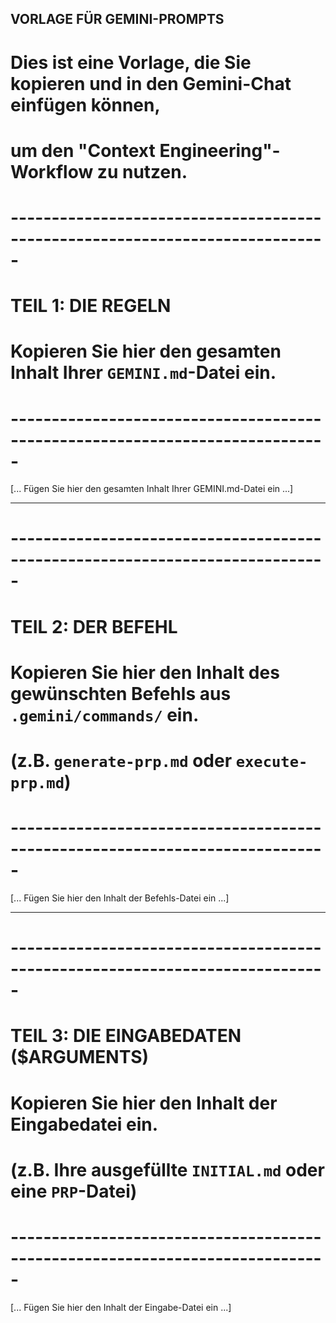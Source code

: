 ## VORLAGE FÜR GEMINI-PROMPTS

# Dies ist eine Vorlage, die Sie kopieren und in den Gemini-Chat einfügen können,
# um den "Context Engineering"-Workflow zu nutzen.

# -----------------------------------------------------------------------------
# TEIL 1: DIE REGELN
# Kopieren Sie hier den gesamten Inhalt Ihrer `GEMINI.md`-Datei ein.
# -----------------------------------------------------------------------------

[... Fügen Sie hier den gesamten Inhalt Ihrer GEMINI.md-Datei ein ...]

---

# -----------------------------------------------------------------------------
# TEIL 2: DER BEFEHL
# Kopieren Sie hier den Inhalt des gewünschten Befehls aus `.gemini/commands/` ein.
# (z.B. `generate-prp.md` oder `execute-prp.md`)
# -----------------------------------------------------------------------------

[... Fügen Sie hier den Inhalt der Befehls-Datei ein ...]

---

# -----------------------------------------------------------------------------
# TEIL 3: DIE EINGABEDATEN ($ARGUMENTS)
# Kopieren Sie hier den Inhalt der Eingabedatei ein.
# (z.B. Ihre ausgefüllte `INITIAL.md` oder eine `PRP`-Datei)
# -----------------------------------------------------------------------------

[... Fügen Sie hier den Inhalt der Eingabe-Datei ein ...]